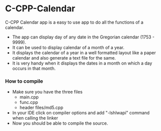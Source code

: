 # C-CPP-Calendar
C-CPP Calendar app is a easy to use app to do all the functions of a calendar.

* The app can display day of any date in the Gregorian calendar (1753 - 9999).
* It can be used to display calendar of a month of a year. 
* It displays the calendar of a year in a well formatted layout like a paper calendar and also generate a text file for the same.
* It is very handy when it displays the dates in a month on which a day occurs in that month.

### How to compile
* Make sure you have the three files
  * main.cpp
  * func.cpp
  * header files/md5.cpp
* In your IDE click on compiler options and add "-lshlwapi" command when calling the linker
* Now you should be able to compile the source.
